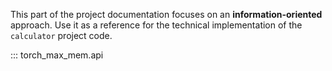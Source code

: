 This part of the project documentation focuses on
an **information-oriented** approach. Use it as a
reference for the technical implementation of the
`calculator` project code.

::: torch_max_mem.api